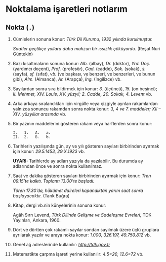 
# Noktalama işaretleri notlarım

## Nokta (`.`)

1. Cümlelerin sonuna konur: *Türk Dil Kurumu, 1932 yılında kurulmuştur.*

   *Saatler geçtikçe yollara daha mahzun bir ıssızlık çöküyordu.* (Reşat Nuri Güntekin)

2. Bazı kısaltmaların sonuna konur: *Alb.* (albay), *Dr.* (doktor), *Yrd. Doç.* (yardımcı doçent), *Prof.* (profesör), *Cad.* (cadde), *Sok.* (sokak), *s.* (sayfa), *sf.* (sıfat), *vb.* (ve başkası, ve benzeri, ve benzerleri, ve bunun gibi), *Alm.* (Almanca), *Ar.* (Arapça), *İng.* (İngilizce) vb.
3. Sayılardan sonra sıra bildirmek için konur: *3.* (üçüncü), *15.* (on beşinci); *II. Mehmet, XIV. Louis, XV. yüzyıl; 2. Cadde, 20. Sokak, 4. Levent* vb.
4. Arka arkaya sıralandıkları için virgülle veya çizgiyle ayrılan rakamlardan yalnızca sonuncu rakamdan sonra nokta konur: *3, 4 ve 7. maddeler; XII – XIV. yüzyıllar arasında* vb.
5. Bir yazının maddelerini gösteren rakam veya harflerden sonra konur:

   ```
   I.   1.   A.   a.
   II.  2.   B.   b.
   ```

6. Tarihlerin yazılışında gün, ay ve yılı gösteren sayıları birbirinden ayırmak için konur: *29.5.1453, 29.X.1923* vb.

   **UYARI:** Tarihlerde ay adları yazıyla da yazılabilir. Bu durumda ay adlarından önce ve sonra nokta kullanılmaz.

7. Saat ve dakika gösteren sayıları birbirinden ayırmak için konur: *Tren 09.15’te kalktı. Toplantı 13.00’te başladı.*

   *Tören 17.30’da, hükûmet daireleri kapandıktan yarım saat sonra başlayacaktır.* (Tarık Buğra)

8. Kitap, dergi vb.nin künyelerinin sonuna konur:

   Agâh Sırrı Levend, *Türk Dilinde Gelişme ve Sadeleşme Evreleri,* TDK Yayınları, Ankara, 1960.

9.  Dört ve dörtten çok rakamlı sayılar sondan sayılmak üzere üçlü gruplara ayrılarak yazılır ve araya nokta konur: *1.000, 326.197, 49.750.812* vb.
10. Genel ağ adreslerinde kullanılır: *http://tdk.gov.tr*
11. Matematikte çarpma işareti yerine kullanılır: *4.5=20, 12.6=72* vb.

